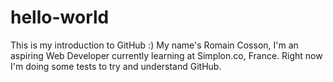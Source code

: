 # hello-world
This is my introduction to GitHub :)
My name's Romain Cosson, I'm an aspiring Web Developer currently learning at Simplon.co, France.
Right now I'm doing some tests to try and understand GitHub.
